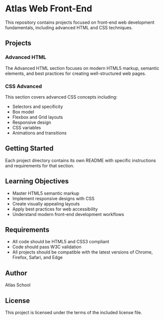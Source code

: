 # Atlas Web Front-End

This repository contains projects focused on front-end web development fundamentals, including advanced HTML and CSS techniques.

## Projects

### Advanced HTML

The Advanced HTML section focuses on modern HTML5 markup, semantic elements, and best practices for creating well-structured web pages.

### CSS Advanced

This section covers advanced CSS concepts including:
- Selectors and specificity
- Box model
- Flexbox and Grid layouts
- Responsive design
- CSS variables
- Animations and transitions

## Getting Started

Each project directory contains its own README with specific instructions and requirements for that section.

## Learning Objectives

- Master HTML5 semantic markup
- Implement responsive designs with CSS
- Create visually appealing layouts
- Apply best practices for web accessibility
- Understand modern front-end development workflows

## Requirements

- All code should be HTML5 and CSS3 compliant
- Code should pass W3C validation
- All projects should be compatible with the latest versions of Chrome, Firefox, Safari, and Edge

## Author

Atlas School

## License

This project is licensed under the terms of the included license file.
